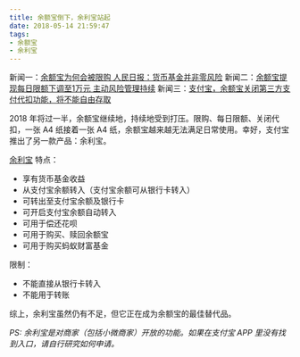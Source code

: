 ```yaml
---
title: 余额宝倒下，余利宝站起
date: 2018-05-14 21:59:47
tags:
- 余额宝
- 余利宝
---
```


新闻一：[余额宝为何会被限购 人民日报：货币基金并非零风险](http://finance.sina.com.cn/money/bank/bank_hydt/2018-04-09/doc-ifyuwqez7035199.shtml)
新闻二：[余额宝提现每日限额下调至1万元 主动风险管理持续](http://fund.jrj.com.cn/2018/05/14185624537287.shtml)
新闻三：[支付宝，余额宝关闭第三方支付代扣功能，将不能自由存取](http://t.cj.sina.com.cn/articles/view/2188202475/826d51eb020005j3p?cre=tianyi&mod=pcpager_fintoutiao&loc=9&r=9&doct=0&rfunc=100&tj=none&tr=9)

2018 年将过一半，余额宝继续地，持续地受到打压。限购、每日限额、关闭代扣，一张 A4 纸接着一张 A4 纸，余额宝越来越无法满足日常使用。幸好，支付宝推出了另一款产品：余利宝。

[余利宝](https://render.mybank.cn/p/b/ix74nfky/index) 特点：
- 享有货币基金收益
- 从支付宝余额转入（支付宝余额可从银行卡转入）
- 可转出至支付宝余额及银行卡
- 可开启支付宝余额自动转入
- 可用于偿还花呗
- 可用于购买、赎回余额宝
- 可用于购买蚂蚁财富基金

限制：
- 不能直接从银行卡转入
- 不能用于转账

综上，余利宝虽然仍有不足，但它正在成为余额宝的最佳替代品。

*PS: 余利宝是对商家（包括小微商家）开放的功能。如果在支付宝 APP 里没有找到入口，请自行研究如何申请。*
